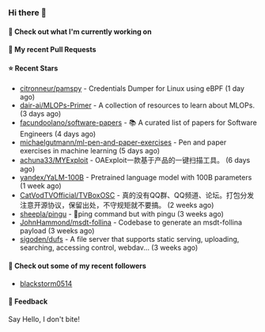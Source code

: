 ### Hi there 👋

#### 👷 Check out what I'm currently working on

#### 🔨 My recent Pull Requests


#### ⭐ Recent Stars

- [citronneur/pamspy](https://github.com/citronneur/pamspy) - Credentials Dumper for Linux using eBPF (1 day ago)
- [dair-ai/MLOPs-Primer](https://github.com/dair-ai/MLOPs-Primer) - A collection of resources to learn about MLOPs. (3 days ago)
- [facundoolano/software-papers](https://github.com/facundoolano/software-papers) - 📚 A curated list of papers for Software Engineers (4 days ago)
- [michaelgutmann/ml-pen-and-paper-exercises](https://github.com/michaelgutmann/ml-pen-and-paper-exercises) - Pen and paper exercises in machine learning (5 days ago)
- [achuna33/MYExploit](https://github.com/achuna33/MYExploit) - OAExploit一款基于产品的一键扫描工具。 (6 days ago)
- [yandex/YaLM-100B](https://github.com/yandex/YaLM-100B) - Pretrained language model with 100B parameters (1 week ago)
- [CatVodTVOfficial/TVBoxOSC](https://github.com/CatVodTVOfficial/TVBoxOSC) - 真的没有QQ群、QQ频道、论坛。打包分发注意开源协议，保留出处，不守规矩就不要搞。 (2 weeks ago)
- [sheepla/pingu](https://github.com/sheepla/pingu) - 🐧ping command but with pingu (3 weeks ago)
- [JohnHammond/msdt-follina](https://github.com/JohnHammond/msdt-follina) - Codebase to generate an msdt-follina payload (3 weeks ago)
- [sigoden/dufs](https://github.com/sigoden/dufs) - A file server that supports static serving, uploading, searching, accessing control, webdav... (3 weeks ago)

#### 👯 Check out some of my recent followers

- [blackstorm0514](https://github.com/blackstorm0514)

#### 💬 Feedback

Say Hello, I don't bite!